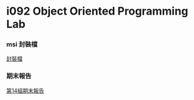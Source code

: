 # i092 Object Oriented Programming Lab

### msi 封裝檔
[封裝檔](./Boom!!.zip)

### 期末報告
[第14組期末報告](./OOPL期末報告_第14組.pdf)